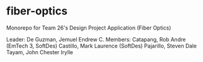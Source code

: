 # fiber-optics
Monorepo for Team 26's Design Project Application (Fiber Optics)

Leader: De Guzman, Jemuel Endrew C.
Members:
Catapang, Rob Andre (EmTech 3, SoftDes)
Castillo, Mark Laurence (SoftDes)
Pajarillo, Steven Dale 
Tayam, John Chester Irylle 
